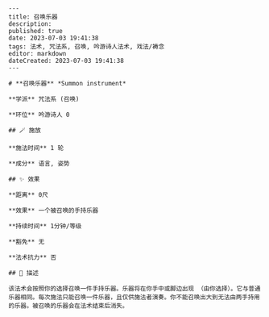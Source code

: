 
    ---
    title: 召唤乐器
    description: 
    published: true
    date: 2023-07-03 19:41:38
    tags: 法术, 咒法系, 召唤, 吟游诗人法术, 戏法/祷念
    editor: markdown
    dateCreated: 2023-07-03 19:41:38
    ---

    # **召唤乐器** *Summon instrument*

    **学派** 咒法系 (召唤) 

    **环位** 吟游诗人 0

    ## 🪄 施放

    **施法时间** 1 轮

    **成分** 语言, 姿势

    ## ✨ 效果  

    **距离** 0尺 

    **效果** 一个被召唤的手持乐器 

    **持续时间** 1分钟/等级 

    **豁免** 无

    **法术抗力** 否

    ## 📖 描述

    该法术会按照你的选择召唤一件手持乐器。乐器将在你手中或脚边出现 （由你选择）。它与普通乐器相同。每次施法只能召唤一件乐器，且仅供施法者演奏。你不能召唤出大到无法由两手持用的乐器。被召唤的乐器会在法术结束后消失。
    
